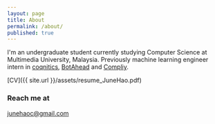 ```yaml
---
layout: page
title: About
permalink: /about/
published: true
---
```

I'm an undergraduate student currently studying Computer Science at Multimedia University, Malaysia. Previously machine learning engineer intern in [coqnitics](http://coqnitics.com/), [BotAhead](https://botahead.com/) and [Compliy](https://compliy.com/). 

[CV]({{ site.url }}/assets/resume_JuneHao.pdf)
### Reach me at

[junehaoc@gmail.com](mailto:junehaoc@gmail.com)
